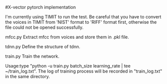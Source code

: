 #X-vector pytorch implementation

I'm currently using TIMIT to run the test. Be careful that you have to convert the voices in TIMIT from 'NIST' format to 'RIFF' format first, otherwise the file could not be opened successfully.

mfcc.py
Extract mfcc from voices and store them in .pkl file.

tdnn.py
Define the structure of tdnn.

train.py
Train the network.

Usage:type "python -u train.py batch_size learning_rate | tee ~/train_log.txt".
The log of training process will be recorded in "train_log.txt" in the same directory.




